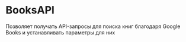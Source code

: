 # BooksAPI
Позволяет получать API-запросы для поиска книг благодаря Google Books и устанавливать параметры для них
